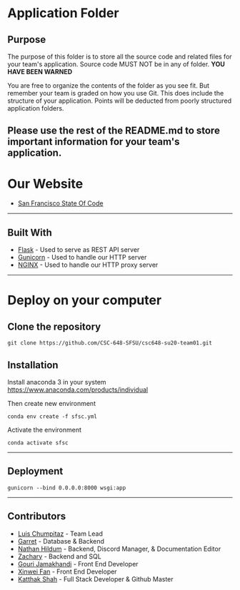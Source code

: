 # Application Folder

## Purpose
The purpose of this folder is to store all the source code and related files for your team's application. Source code MUST NOT be in any of folder. <strong>YOU HAVE BEEN WARNED</strong>

You are free to organize the contents of the folder as you see fit. But remember your team is graded on how you use Git. This does include the structure of your application. Points will be deducted from poorly structured application folders.

## Please use the rest of the README.md to store important information for your team's application.


# Our Website

* [San Francisco State Of Code](http://35.226.13.177:8000)

------------------------------------------------------------

## Built With

* [Flask](https://flask.palletsprojects.com/en/1.1.x/) - Used to serve as REST API server
* [Gunicorn](https://gunicorn.org) - Used to handle our HTTP server
* [NGINX](https://nginx.org/en/) - Used to handle our HTTP proxy server

------------------------------------------------------------

# Deploy on your computer

## Clone the repository
```
git clone https://github.com/CSC-648-SFSU/csc648-su20-team01.git
```

## Installation
Install anaconda 3 in your system
https://www.anaconda.com/products/individual

Then create new environment

```
conda env create -f sfsc.yml
```

Activate the environment
```
conda activate sfsc
```
---------------------------------------
## Deployment

```
gunicorn --bind 0.0.0.0:8000 wsgi:app
```

---------------------------------------

## Contributors

* [Luis Chumpitaz](https://github.com/luisdiaz1997) - Team Lead
* [Garret](https://github.com/enigmatized) - Database & Backend
* [Nathan Hildum](https://github.com/Natedude) - Backend, Discord Manager, & Documentation Editor
* [Zachary](https://github.com/Area-Turtle) - Backend and SQL
* [Gouri Jamakhandi](https://github.com/gourijamakhandi) - Front End Developer
* [Xinwei Fan](https://github.com/IvyFan19) - Front End Developer
* [Katthak Shah](https://github.com/KatthakS) - Full Stack Developer & Github Master
